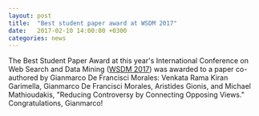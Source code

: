 ```yaml
---
layout: post
title:  "Best student paper award at WSDM 2017"
date:   2017-02-10 14:00:00 +0300
categories: news
---
```


The Best Student Paper Award at this year's
International Conference on Web Search and Data Mining ([WSDM 2017](http://www.wsdm-conference.org/2017/))
was awarded to a paper co-authored by Gianmarco De Francisci Morales:
Venkata Rama Kiran Garimella, Gianmarco De Francisci Morales, Aristides Gionis, and Michael Mathioudakis,
"Reducing Controversy by Connecting Opposing Views."
Congratulations, Gianmarco!
